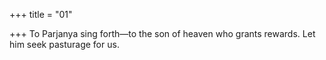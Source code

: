 +++
title = "01"

+++
To Parjanya sing forth—to the son of heaven who grants rewards. Let him seek pasturage for us.  